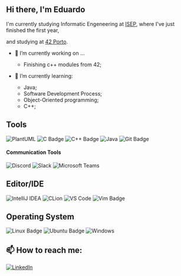 ## Hi there, I'm Eduardo
I'm currently studying Informatic Engeneering at [ISEP](https://www.isep.ipp.pt/Course/Course/26), where I've just finished the first year,

and studying at [42 Porto](https://www.42porto.com/pt/#about-42). 

- 🔭 I’m currently working on ...
  - Finishing c++ modules from 42;

- 🌱 I’m currently learning:
  - Java;
  - Software Development Process;
  - Object-Oriented programming;
  - C++;
 

 ## Tools
![PlantUML](https://img.shields.io/badge/PlantUML-0e6e2e?style=for-the-badge&logo=plantuml&logoColor=white)
![C Badge](https://img.shields.io/badge/C-A8B9CC?logo=c&logoColor=fff&style=for-the-badge)
![C++ Badge](https://img.shields.io/badge/C%2B%2B-00599C?logo=cplusplus&logoColor=fff&style=for-the-badge)
![Java](https://img.shields.io/badge/Java-ED8B00?style=for-the-badge&logo=java&logoColor=white)
![Git Badge](https://img.shields.io/badge/Git-F05032?logo=git&logoColor=fff&style=for-the-badge)


#### Communication Tools
![Discord](https://img.shields.io/badge/Discord-5865F2?style=for-the-badge&logo=discord&logoColor=white)
![Slack](https://img.shields.io/badge/Slack-4A154B?style=for-the-badge&logo=slack&logoColor=white)
![Microsoft Teams](https://img.shields.io/badge/Teams-6264A7?style=for-the-badge&logo=microsoft-teams&logoColor=white)

## Editor/IDE
![IntelliJ IDEA](https://img.shields.io/badge/IntelliJ%20IDEA-6600CC?style=for-the-badge&logo=intellij-idea&logoColor=white)
![CLion](https://img.shields.io/badge/CLion-41C4BE?style=for-the-badge&logo=clion&logoColor=black)
![VS Code](https://img.shields.io/badge/VS%20Code-007ACC?style=for-the-badge&logo=visual-studio-code&logoColor=white)
![Vim Badge](https://img.shields.io/badge/Vim-019733?logo=vim&logoColor=fff&style=for-the-badge)


## Operating System
![Linux Badge](https://img.shields.io/badge/Linux-FCC624?logo=linux&logoColor=000&style=for-the-badge)
![Ubuntu Badge](https://img.shields.io/badge/Ubuntu-E95420?logo=ubuntu&logoColor=fff&style=for-the-badge)
![Windows](https://img.shields.io/badge/Windows-0078D6?style=for-the-badge&logo=windows&logoColor=white)


## 📫 How to reach me: 
[![LinkedIn](https://img.shields.io/badge/LinkedIn-%230077B5.svg?logo=linkedin&logoColor=white&style=for-the-badge)](https://www.linkedin.com/in/eduardo-vieira-vasconcelos-88580b2a5/)
